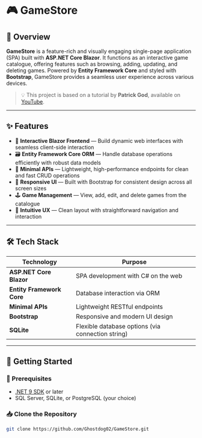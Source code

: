 # 🎮 GameStore

## 🚀 Overview  
**GameStore** is a feature-rich and visually engaging single-page application (SPA) built with **ASP.NET Core Blazor**. It functions as an interactive game catalogue, offering features such as browsing, adding, updating, and deleting games. Powered by **Entity Framework Core** and styled with **Bootstrap**, GameStore provides a seamless user experience across various devices.

> 💡 This project is based on a tutorial by **Patrick God**, available on [YouTube](https://www.youtube.com/watch?v=AhAxLiGC7Pc).

---

## ✨ Features  
- 🎨 **Interactive Blazor Frontend** — Build dynamic web interfaces with seamless client-side interaction  
- 🗃️ **Entity Framework Core ORM** — Handle database operations efficiently with robust data models  
- 🧩 **Minimal APIs** — Lightweight, high-performance endpoints for clean and fast CRUD operations  
- 📱 **Responsive UI** — Built with Bootstrap for consistent design across all screen sizes  
- 🕹️ **Game Management** — View, add, edit, and delete games from the catalogue  
- 🧭 **Intuitive UX** — Clean layout with straightforward navigation and interaction

---

## 🛠️ Tech Stack  

| Technology                   | Purpose                                        |
|------------------------------|------------------------------------------------|
| **ASP.NET Core Blazor**      | SPA development with C# on the web             |
| **Entity Framework Core**    | Database interaction via ORM                   |
| **Minimal APIs**             | Lightweight RESTful endpoints                  |
| **Bootstrap**                | Responsive and modern UI design                |
| **SQLite**                   | Flexible database options (via connection string) |

---

## 🧪 Getting Started

### 🔧 Prerequisites  
- [.NET 9 SDK](https://dotnet.microsoft.com/en-us/download) or later  
- SQL Server, SQLite, or PostgreSQL (your choice)

### 📥 Clone the Repository  
```bash
git clone https://github.com/Ghostdog02/GameStore.git
